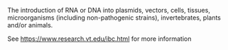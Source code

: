 The introduction of RNA or DNA into plasmids, vectors, cells, tissues, microorganisms (including non-pathogenic strains), invertebrates, plants and/or animals.

See https://www.research.vt.edu/ibc.html for more information
